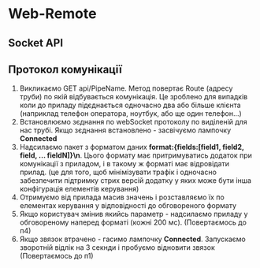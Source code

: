 # Web-Remote
## Socket API
## Протокол комунікації
1. Викликаємо GET api/PipeName. Метод повертає Route (адресу труби) по якій відбувається комунікація. Це зроблено для випадків коли до приладу підєднається одночасно два або більше клієнта (наприклад телефон оператора, ноутбук, або ще один телефон...)
2. Встановлюємо зєднання по webSocket протоколу по виділеній для нас трубі. Якщо зєднання встановлено - засвічуємо лампочку **Connected**
3. Надсилаємо пакет з форматом даних **format:{fields:[field1, field2, field, ... fieldN]}\n**. Цього формату має притримуватись додаток при комунікації з приладом, і в такому ж форматі має відровідати прилад. (це для того, щоб мінімізувати трафік і одночасно забезпечити підтримку стрих версій додатку у яких може бути інша конфігурація елементів керування)
4. Отримуємо від прилада масив значень і розставляємо їх по елементах керування у відповідності до обговореного формату
5. Якщо користувач змінив якийсь параметр - надсилаємо приладу у обговореному наперед форматі (кожні 200 мс). (Повертаємось до п4)
6. Якщо звязок втрачено - гасимо лампочку **Connected**. Запускаємо зворотній відлік на 3 секнди і пробуємо відновити звязок (Повертаємось до п1)
